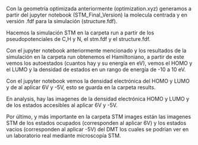 Con la geometría optimizada anteriormente (optimization.xyz) generamos a partir del jupyter notebook (STM_Final_Version) la molecula centrada y en versión .fdf para la simulación (structure.fdf).

Hacemos la simulación STM en la carpeta run a partir de los pseudopotenciales de C,H y N, el stm.fdf y el structure.fdf.

Con el jupyter notebook anteriormente mencionado y los resultados de la simulación en la carpeta run obtenemos el Hamiltoniano, a partir de este vemos los autoestados (cuantos hay y su energía en eV), vemos el HOMO y el LUMO y la densidad de estados en un rango de energía de -10 a 10 eV.

Con el jupyter notebook vemos la densidad electrónica del HOMO y LUMO y de al aplicar 6V y -5V, esto se guarda en la carpeta results.

En analysis, hay las imagenes de la densidad electrónica HOMO y LUMO y de los estados accesibles al aplicar 6V y -5V.

Por último, y más importante en la carpeta STM images están las imagenes STM de los estados ocupados (corresponden al aplicar 6V) y los estados vacios (corresponden al aplicar -5V) del DMT los cuales se podrían ver en un laboratorio real mediante microscopía STM.
